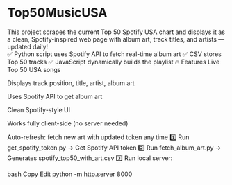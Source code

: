 # Top50MusicUSA
This project scrapes the current Top 50 Spotify USA chart and displays it as a clean, Spotify-inspired web page with album art, track titles, and artists — updated daily!  
✅ Python script uses Spotify API to fetch real-time album art 
✅ CSV stores Top 50 tracks 
✅ JavaScript dynamically builds the playlist 
🔥 Features
Live Top 50 USA songs

Displays track position, title, artist, album art

Uses Spotify API to get album art

Clean Spotify-style UI

Works fully client-side (no server needed)

Auto-refresh: fetch new art with updated token any time
1️⃣ Run get_spotify_token.py → Get Spotify API token
2️⃣ Run fetch_album_art.py → Generates spotify_top50_with_art.csv
3️⃣ Run local server:

bash
Copy
Edit
python -m http.server 8000
